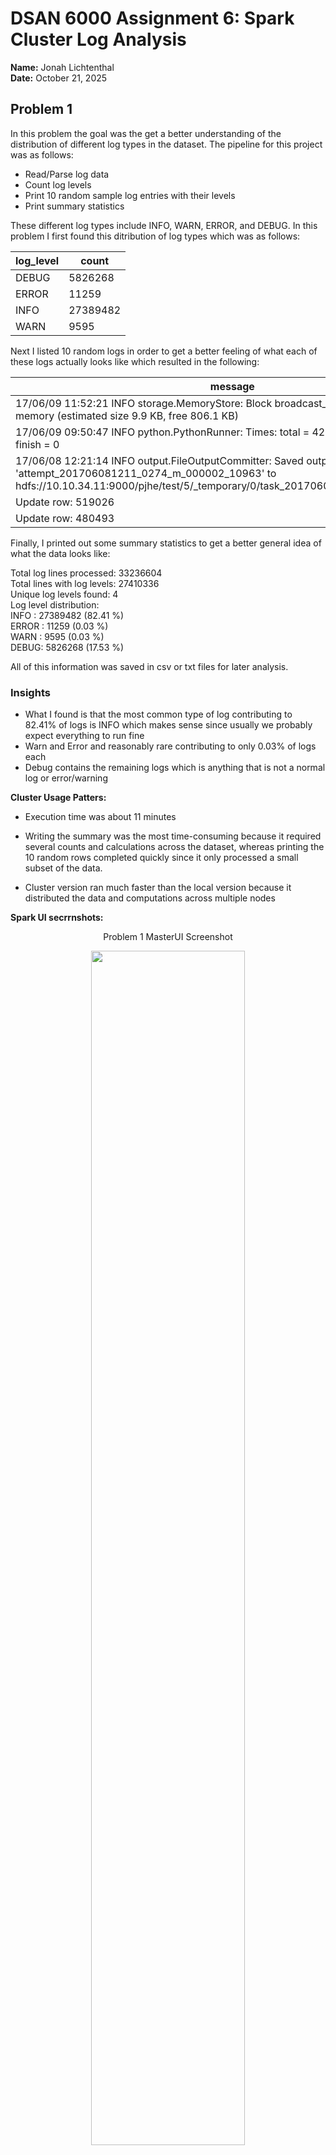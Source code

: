 
# DSAN 6000 Assignment 6: Spark Cluster Log Analysis  
**Name:** Jonah Lichtenthal  
**Date:** October 21, 2025  


## Problem 1

In this problem the goal was the get a better understanding of the distribution of different log types in the dataset. The pipeline for this project was as follows:

- Read/Parse log data
- Count log levels
- Print 10 random sample log entries with their levels
- Print summary statistics


These different log types include INFO, WARN, ERROR, and DEBUG. In this problem I first found this ditribution of log types which was as follows:

| log_level |   count   |
|------------|-----------|
| DEBUG      | 5826268   |
| ERROR      | 11259     |
| INFO       | 27389482  |
| WARN       | 9595      |

Next I listed 10 random logs in order to get a better feeling of what each of these logs actually looks like which resulted in the following:

| message                                                                                                                                                                                                                                                                   | log_level |
|--------------------------------------------------------------------------------------------------------------------------------------------------------------------------------------------------------------------------------------------------------------------------|------------|
| 17/06/09 11:52:21 INFO storage.MemoryStore: Block broadcast_3869 stored as values in memory (estimated size 9.9 KB, free 806.1 KB)                                                                                                | INFO       |
| 17/06/09 09:50:47 INFO python.PythonRunner: Times: total = 42, boot = 17, init = 25, finish = 0                                                                                             | INFO       |
| 17/06/08 12:21:14 INFO output.FileOutputCommitter: Saved output of task 'attempt_201706081211_0274_m_000002_10963' to hdfs://10.10.34.11:9000/pjhe/test/5/_temporary/0/task_201706081211_0274_m_000002 | INFO       |
| Update row: 519026                                                                                                                                                                          |            |
| Update row: 480493                                                                                                                                                                          |            |



Finally, I printed out some summary statistics to get a better general idea of what the data looks like:


Total log lines processed: 33236604                                             
Total lines with log levels: 27410336                                           
Unique log levels found: 4                                                      
Log level distribution:                                     
INFO : 27389482  (82.41 %)                                                      
ERROR : 11259  (0.03 %)                                                      
WARN : 9595  (0.03 %)                                                      
DEBUG: 5826268  (17.53 %)                                                      


All of this information was saved in csv or txt files for later analysis. 


### Insights

- What I found is that the most common type of log contributing to 82.41% of logs is INFO which makes sense since usually we probably expect everything to run fine
- Warn and Error and reasonably rare contributing to only 0.03% of logs each
- Debug contains the remaining logs which is anything that is not a normal log or error/warning


**Cluster Usage Patters:**

- Execution time was about 11 minutes

- Writing the summary was the most time-consuming because it required several counts and calculations across the dataset, whereas printing the 10 random rows completed quickly since it only processed a small subset of the data.

- Cluster version ran much faster than the local version because it distributed the data and computations across multiple nodes


**Spark UI secrrnshots:**

<div align="center">
Problem 1 MasterUI Screenshot
</div>


<p align="center">
  <img src="images/Problem1_MasterUI.JPG" width="70%">
</p>


<div align="center">
Problem 1 ApplicationUI Screenshot
</div>

<p align="center">
  <img src="images/Problem1_ApplicationUI.JPG" width="70%">
</p>


- We can confirm from these screenshots that both cores of all 3 workers are in use solving the problem



### Optimizations

- I updated the summary section in Problem 1 to avoid recalculating the same values multiple times. The code now stores key results like counts and percentages in variables first, which makes it much faster.
















## Problem 2

In this problem the goal was to analyze cluster usage patterns and generate insightful visualizations to better understand how the cluster was utilized. The pipeline for this project was as follows:

- Read/Parse log data
- Extract application and container IDs
- Convert timestamp to timestamp format
- Create time-series data for each application
- Compute aggregated cluster statistics
- Print summary statistics
- Create bar chart
- Create density plot


The summery statistics I printed out are as follows:

Total unique clusters: 6                                                        
Total applications: 194                                                         
Average applications per cluster: 32.33     

Most heavily used clusters:                                        
    Cluster 1485248649253: 181 applications                                         
    Cluster 1472621869829: 8 applications                                        
    Cluster 1448006111297: 2 applications                                        
    Cluster 1474351042505: 1 applications                                        
    Cluster 1440487435730: 1 applications                                        
    Cluster 1460011102909: 1 applications                                        


The bar chart created:


<p align="center">
  <img src="data/output/problem2_bar_chart.png" width="70%">
</p>


The density plot created: 

<p align="center">
  <img src="data/output/problem2_density_plot.png" width="70%">
</p>







### Insights


- Execution time was about 13 minutes 

- One cluster did the majority of the applications while 4/6 of the clusters barely did any applications

- The bar chart visualizes just how imbalanced the work distribution was between the different clusters

- The density plot shows that most of the applications ran very fast in the first couple minutes with only a couple allications causing the job to run so long. This also makes sense with our other following that many of our clusters did very few jobs which likely means the jobs those clusters did do were very computationally extensive.


**Cluster Usage Patters:**

- Execution time was about 11 minutes

- The group-by and summary steps were the most time-consuming because they required distributed shuffling and aggregation of data across executors, whereas finding the largest cluster ID completed quickly since it only accessed a single ordered record.

- Cluster version ran much faster than the local version because it distributed the data and computations across multiple nodes


**Spark UI secrrnshots:**

<div align="center">
Problem 2 MasterUI Screenshot
</div>


<p align="center">
  <img src="images/problem2_Master_UI.JPG" width="70%">
</p>


<div align="center">
Problem 2 ApplicationUI Screenshot
</div>

<p align="center">
  <img src="images/problem2_ApplicationUI.JPG" width="70%">
</p>


- We can confirm from these screenshots that both cores of all 3 workers are in use solving the problem



### Optimizations

- Changed method for retrieving the largest cluster ID from converting the entire DataFrame to Pandas and selecting the first row to instead selecting the first ID directly from the ordered Spark DataFrame






